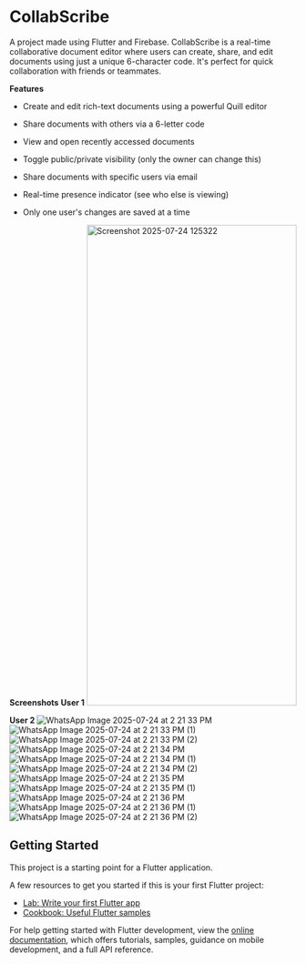 # CollabScribe

A project made using Flutter and Firebase.
CollabScribe is a real-time collaborative document editor where users can create, share, and edit documents using just a unique 6-character code. It's perfect for quick collaboration with friends or teammates.

**Features**
- Create and edit rich-text documents using a powerful Quill editor

- Share documents with others via a 6-letter code

- View and open recently accessed documents

- Toggle public/private visibility (only the owner can change this)

- Share documents with specific users via email

- Real-time presence indicator (see who else is viewing)

-  Only one user's changes are saved at a time

**Screenshots**
**User 1**
<img width="368" height="845" alt="Screenshot 2025-07-24 125322" src="https://github.com/user-attachments/assets/ef13ebe8-15d9-47e9-a417-7e096663ca72" />

**User 2**
![WhatsApp Image 2025-07-24 at 2 21 33 PM](https://github.com/user-attachments/assets/88e2c4d8-f135-4767-abd1-30398fab414f)
![WhatsApp Image 2025-07-24 at 2 21 33 PM (1)](https://github.com/user-attachments/assets/a3d8793b-9515-47f5-8565-ce5f5a2abd55)
![WhatsApp Image 2025-07-24 at 2 21 33 PM (2)](https://github.com/user-attachments/assets/ba3848a1-722d-4e0a-a6b5-5f8d0b68e9ca)
![WhatsApp Image 2025-07-24 at 2 21 34 PM](https://github.com/user-attachments/assets/18a099e6-ece4-4797-94aa-0b5a653235f9)
![WhatsApp Image 2025-07-24 at 2 21 34 PM (1)](https://github.com/user-attachments/assets/7d741356-7ffa-4aa9-b1d9-625dbcb152ad)
![WhatsApp Image 2025-07-24 at 2 21 34 PM (2)](https://github.com/user-attachments/assets/9e0ecba9-2cfb-450a-b996-64f90fe8c8f2)
![WhatsApp Image 2025-07-24 at 2 21 35 PM](https://github.com/user-attachments/assets/92756966-e78a-4583-a67b-2a7ab168e3d1)
![WhatsApp Image 2025-07-24 at 2 21 35 PM (1)](https://github.com/user-attachments/assets/944e5fe3-e059-49c4-93c9-6317bfa1e348)
![WhatsApp Image 2025-07-24 at 2 21 36 PM](https://github.com/user-attachments/assets/43329eab-62b8-410c-a94d-a0055c551651)
![WhatsApp Image 2025-07-24 at 2 21 36 PM (1)](https://github.com/user-attachments/assets/132c7352-fc6f-4c82-93f4-baf5d809ef4b)
![WhatsApp Image 2025-07-24 at 2 21 36 PM (2)](https://github.com/user-attachments/assets/c8162de3-2aa6-49f2-b905-e61ad8cfe5cc)


## Getting Started

This project is a starting point for a Flutter application.

A few resources to get you started if this is your first Flutter project:

- [Lab: Write your first Flutter app](https://docs.flutter.dev/get-started/codelab)
- [Cookbook: Useful Flutter samples](https://docs.flutter.dev/cookbook)

For help getting started with Flutter development, view the
[online documentation](https://docs.flutter.dev/), which offers tutorials,
samples, guidance on mobile development, and a full API reference.
